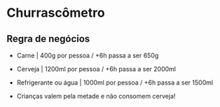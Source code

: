 # Churrascômetro

## Regra de negócios
* Carne | 400g por pessoa / +6h passa a ser 650g
* Cerveja | 1200ml por pessoa / +6h passa a ser 2000ml
* Refrigerante ou água | 1000ml por pessoa / +6h passa a ser 1500ml

* Crianças valem pela metade e não consomem cerveja!